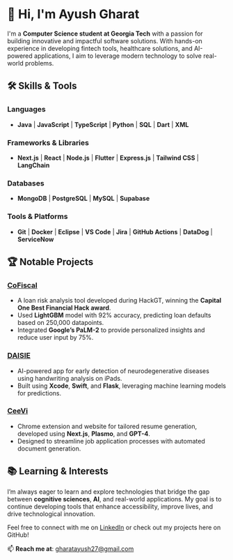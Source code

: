 # 👋 Hi, I'm Ayush Gharat

I'm a **Computer Science student at Georgia Tech** with a passion for building innovative and impactful software solutions. With hands-on experience in developing fintech tools, healthcare solutions, and AI-powered applications, I aim to leverage modern technology to solve real-world problems.

## 🛠 Skills & Tools

### Languages
- **Java** | **JavaScript** | **TypeScript** | **Python** | **SQL** | **Dart** | **XML**

### Frameworks & Libraries
- **Next.js** | **React** | **Node.js** | **Flutter** | **Express.js** | **Tailwind CSS** | **LangChain**

### Databases
- **MongoDB** | **PostgreSQL** | **MySQL** | **Supabase**

### Tools & Platforms
- **Git** | **Docker** | **Eclipse** | **VS Code** | **Jira** | **GitHub Actions** | **DataDog** | **ServiceNow**

## 🏆 Notable Projects

### [CoFiscal](https://github.com/ayush-gharat/Cofiscal)
- A loan risk analysis tool developed during HackGT, winning the **Capital One Best Financial Hack award**.
- Used **LightGBM** model with 92% accuracy, predicting loan defaults based on 250,000 datapoints.
- Integrated **Google’s PaLM-2** to provide personalized insights and reduce user input by 75%.

### [DAISIE](https://github.com/ayush-gharat/Daisie)
- AI-powered app for early detection of neurodegenerative diseases using handwriting analysis on iPads.
- Built using **Xcode**, **Swift**, and **Flask**, leveraging machine learning models for predictions.

### [CeeVi](https://github.com/ayush-gharat/Ceevi)
- Chrome extension and website for tailored resume generation, developed using **Next.js**, **Plasmo**, and **GPT-4**.
- Designed to streamline job application processes with automated document generation.

## 📚 Learning & Interests

I’m always eager to learn and explore technologies that bridge the gap between **cognitive sciences**, **AI**, and real-world applications. My goal is to continue developing tools that enhance accessibility, improve lives, and drive technological innovation.

Feel free to connect with me on [LinkedIn](https://linkedin.com/in/ayush-gharat) or check out my projects here on GitHub!

📫 **Reach me at**: gharatayush27@gmail.com
